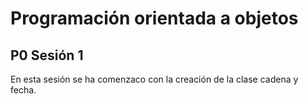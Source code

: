 # Programación orientada a objetos

## P0 Sesión 1

En esta sesión se ha comenzaco con la creación de la clase cadena y fecha.